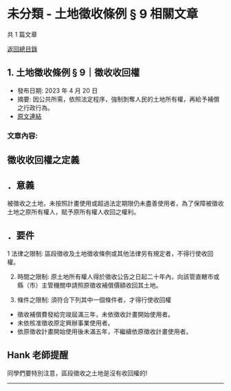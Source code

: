 # 未分類 - 土地徵收條例 § 9 相關文章

共 1 篇文章

[返回總目錄](00_總目錄.md)

## 1. 土地徵收條例 § 9｜徵收收回權

- 發布日期: 2023 年 4 月 20 日
- 摘要: 因公共所需，依照法定程序，強制剝奪人民的土地所有權，再給予補償之行政行為。
- [原文連結](https://www.jasper-realestate.com/%e5%9c%9f%e5%9c%b0%e5%be%b5%e6%94%b6%e6%a2%9d%e4%be%8b-9-%e5%be%b5%e6%94%b6%e6%94%b6%e5%9b%9e%e6%ac%8a/)

### 文章內容:

## 徵收收回權之定義

## ．意義

被徵收之土地，未按照計畫使用或超過法定期限仍未盡善使用者，為了保障被徵收土地之原所有權人，賦予原所有權人收回之權利。

## ．要件

1 法律之限制: 區段徵收及土地徵收條例或其他法律另有規定者，不得行使收回權。

2. 時間之限制: 原土地所有權人得於徵收公告之日起二十年內，向該管直轄市或縣（市）主管機關申請照原徵收補償價額收回其土地。

3. 條件之限制: 須符合下列其中一個條件者，才得行使收回權

- 徵收補償費發給完竣屆滿三年，未依徵收計畫開始使用者。
- 未依核准徵收原定興辦事業使用者。
- 依原徵收計畫開始使用後未滿五年，不繼續依原徵收計畫使用者。

## Hank 老師提醒

同學們要特別注意，區段徵收之土地是沒有收回權的!

---

